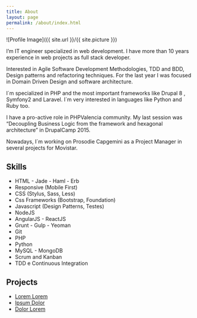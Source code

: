 ```yaml
---
title: About
layout: page
permalink: /about/index.html
---
```

<style>
img { width: 50%; margin: 0 auto; display: block; }
</style>

![Profile Image]({{ site.url }}/{{ site.picture }})

I’m IT engineer specialized in web development. I have more than 10 years experience in web projects as full stack developer.

Interested in Agile Software Development Methodologies, TDD and BDD, Design patterns and refactoring techniques. For the last year I was focused in Domain Driven Design and software architecture.

I´m specialized in PHP and the most important frameworks like Drupal 8 , Symfony2 and Laravel. I´m very interested in languages like Python and Ruby too. 

I have a pro-active role in PHPValencia community. My last session was “Decoupling Business Logic from the framework and hexagonal architecture” in DrupalCamp 2015.

Nowadays, I´m working on Prosodie Capgemini  as a Project Manager in several projects for Movistar.

<h2>Skills</h2>

<ul class="skill-list">
	<li>HTML - Jade - Haml - Erb</li>
	<li>Responsive (Mobile First)</li>
	<li>CSS (Stylus, Sass, Less)</li>
	<li>Css Frameworks (Bootstrap, Foundation)</li>
	<li>Javascript (Design Patterns, Testes)</li>
	<li>NodeJS</li>
	<li>AngularJS - ReactJS</li>
	<li>Grunt - Gulp - Yeoman</li>
	<li>Git</li>
	<li>PHP</li>
	<li>Python</li>
	<li>MySQL - MongoDB</li>
	<li>Scrum and Kanban</li>
	<li>TDD e Continuous Integration</li>
</ul>

<h2>Projects</h2>

<ul>
	<li><a href="https://github.com/">Lorem Lorem</a></li>
	<li><a href="https://github.com/">Ipsum Dolor</a></li>
	<li><a href="https://github.com/">Dolor Lorem</a></li>
</ul>

